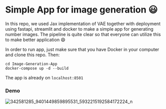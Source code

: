 Simple App for image generation :smiley:
====

In this repo, we used Jax implementation of VAE together with deployment using fastapi, streamlit and docker to make a simple app for generating number images. The pipeline is quite clear so that everyone can utilize this to make better application :smile:  

In order to run app, just make sure that you have Docker in your computer and clone this repo. 
Then:
```
cd Image-Generation-App
docker-compose up -d --build
``` 

The app is already on `localhost:8501`

### Demo
![342581285_9401449859895531_5932215192584172224_n](https://user-images.githubusercontent.com/53470099/234910832-5ffed979-ca24-432b-825f-7b7a4fab4b2a.gif)
